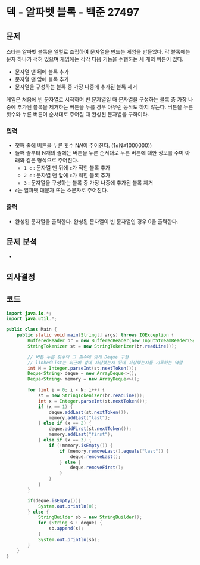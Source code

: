 # 덱 - 알파벳 블록 - 백준 27497
## 문제
스타는 알파벳 블록을 일렬로 조립하여 문자열을 만드는 게임을 만들었다. 각 블록에는 문자 하나가 적혀 있으며 게임에는 각각 다음 기능을 수행하는 세 개의 버튼이 있다.

- 문자열 맨 뒤에 블록 추가
- 문자열 맨 앞에 블록 추가
- 문자열을 구성하는 블록 중 가장 나중에 추가된 블록 제거

게임은 처음에 빈 문자열로 시작하며 빈 문자열일 때 문자열을 구성하는 블록 중 가장 나중에 추가된 블록을 제거하는 버튼을 누를 경우 아무런 동작도 하지 않는다. 버튼을 누른 횟수와 누른 버튼이 순서대로 주어질 때 완성된 문자열을 구하여라.

### 입력
- 첫째 줄에 버튼을 누른 횟수 N$N$이 주어진다. (1≤N≤1000000)) 
- 둘째 줄부터 N개의 줄에는 버튼을 누른 순서대로 누른 버튼에 대한 정보를 주며 아래와 같은 형식으로 주어진다.
	- `1 c` : 문자열 맨 뒤에 `c`가 적힌 블록 추가
	- `2 c` : 문자열 맨 앞에 `c`가 적힌 블록 추가
	- `3` : 문자열을 구성하는 블록 중 가장 나중에 추가된 블록 제거
- `c`는 알파벳 대문자 또는 소문자로 주어진다.
### 출력
- 완성된 문자열을 출력한다. 완성된 문자열이 빈 문자열인 경우 0을 출력한다.

## 문제 분석
- 

## 의사결정


## 코드
```java
import java.io.*;
import java.util.*;

public class Main {
    public static void main(String[] args) throws IOException {
        BufferedReader br = new BufferedReader(new InputStreamReader(System.in));
        StringTokenizer st = new StringTokenizer(br.readLine());

        // 버튼 누른 횟수와 그 횟수에 맞게 Deque 구현
        // linkedList는 최근에 앞에 저장했는지 뒤에 저장했는지를 기록하는 역할
        int N = Integer.parseInt(st.nextToken());
        Deque<String> deque = new ArrayDeque<>();
        Deque<String> memory = new ArrayDeque<>();

        for (int i = 0; i < N; i++) {
            st = new StringTokenizer(br.readLine());
            int x = Integer.parseInt(st.nextToken());
            if (x == 1) {
                deque.addLast(st.nextToken());
                memory.addLast("last");
            } else if (x == 2) {
                deque.addFirst(st.nextToken());
                memory.addLast("first");
            } else if (x == 3) {
                if (!memory.isEmpty()) {
                    if (memory.removeLast().equals("last")) {
                        deque.removeLast();
                    } else {
                        deque.removeFirst();
                    }
                }
            }
        }

        if(deque.isEmpty()){
            System.out.println(0);
        } else {
            StringBuilder sb = new StringBuilder();
            for (String s : deque) {
                sb.append(s);
            }
            System.out.println(sb);
        }
    }
}
```